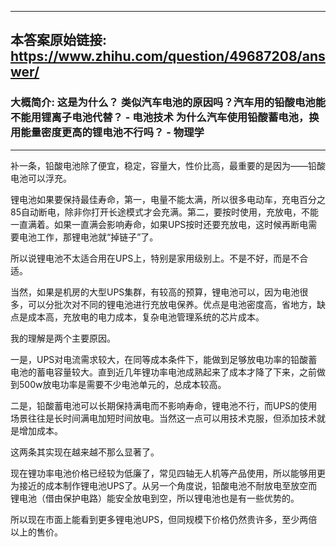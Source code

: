 ----------------------------------------
## 本答案原始链接: https://www.zhihu.com/question/49687208/answer/
### 大概简介: 这是为什么？ 类似汽车电池的原因吗？汽车用的铅酸电池能不能用锂离子电池代替？ - 电池技术 为什么汽车使用铅酸蓄电池，换用能量密度更高的锂电池不行吗？ - 物理学
----------------------------------------
补一条，铅酸电池除了便宜，稳定，容量大，性价比高，最重要的是因为——铅酸电池可以浮充。

锂电池如果要保持最佳寿命，第一，电量不能太满，所以很多电动车，充电百分之85自动断电，除非你打开长途模式才会充满。第二，要按时使用，充放电，不能一直满着。如果一直满会影响寿命，如果UPS按时还要充放电，这时候再断电需要电池工作，那锂电池就“掉链子”了。

所以说锂电池不太适合用在UPS上，特别是家用级别上。不是不好，而是不合适。

当然，如果是机房的大型UPS集群，有较高的预算，锂电池可以，因为电池很多，可以分批次对不同的锂电池进行充放电保养。优点是电池密度高，省地方，缺点是成本高，充放电的电力成本，复杂电池管理系统的芯片成本。

我的理解是两个主要原因。

一是，UPS对电流需求较大，在同等成本条件下，能做到足够放电功率的铅酸蓄电池的蓄电容量较大。直到近几年锂功率电池成熟起来了成本才降了下来，之前做到500w放电功率是需要不少电池单元的，总成本较高。

二是，铅酸蓄电池可以长期保持满电而不影响寿命，锂电池不行，而UPS的使用场景往往是长时间满电加短时间放电。当然这一点可以用技术克服，但添加技术就是增加成本。

这两条其实现在越来越不那么显著了。

现在锂功率电池价格已经较为低廉了，常见四轴无人机等产品使用，所以能够用更为接近的成本制作锂电池UPS了。从另一个角度说，铅酸电池不耐放电至放空而锂电池（借由保护电路）能安全放电到空，所以锂电池也是有一些优势的。

所以现在市面上能看到更多锂电池UPS，但同规模下价格仍然贵许多，至少两倍以上的售价。